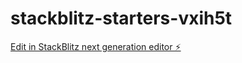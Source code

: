# stackblitz-starters-vxih5t

[Edit in StackBlitz next generation editor ⚡️](https://stackblitz.com/~/github.com/ArisLooi/stackblitz-starters-vxih5t)